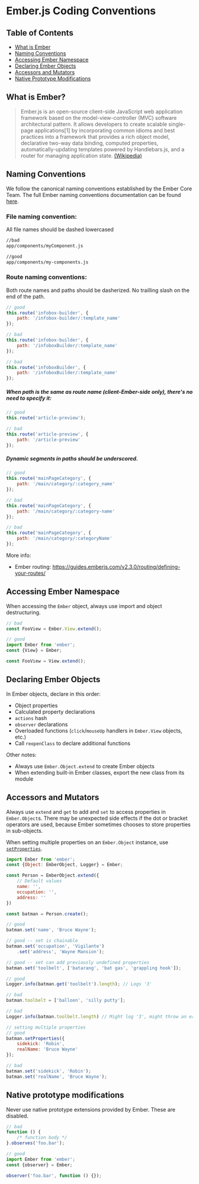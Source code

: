 # Ember.js Coding Conventions

## Table of Contents
* [What is Ember](#what-is-ember)
* [Naming Conventions](#naming-conventions)
* [Accessing Ember Namespace](#accessing-ember-namespace)
* [Declaring Ember Objects](#declaring-ember-objects)
* [Accessors and Mutators](#accessors-and-mutators)
* [Native Prototype Modifications](#native-prototype-modifications)

## What is Ember?
> Ember.js is an open-source client-side JavaScript web application framework based on the model-view-controller (MVC) software architectural pattern. It allows developers to create scalable single-page applications[1] by incorporating common idioms and best practices into a framework that provides a rich object model, declarative two-way data binding, computed properties, automatically-updating templates powered by Handlebars.js, and a router for managing application state. [(Wikipedia)](https://docs.google.com/a/wikia-inc.com/document/d/1c2o5ewMOkHFwrNrQy60bo20a0zO3E-tqNWQ6fiU2NC8/edit#)

## Naming Conventions
We follow the canonical naming conventions established by the Ember Core Team. The full Ember naming conventions documentation can be found [here](http://emberjs.com/guides/concepts/naming-conventions/).

### File naming convention:
All file names should be dashed lowercased

```bash
//bad
app/components/myComponent.js

//good
app/components/my-components.js
```

### Route naming conventions:
Both route names and paths should be dasherized.
No trailling slash on the end of the path.

```javascript
// good
this.route('infobox-builder', {
	path: '/infobox-builder/:template_name'
});

// bad
this.route('infobox-builder', {
	path: '/infoboxBuilder/:template_name'
});

// bad
this.route('infoboxBuilder', {
	path: '/infoboxBuilder/:template_name'
});
```
##### When path is the same as route name (client-Ember-side only), there's no need to specify it:
```javascript
// good
this.route('article-preview');

// bad
this.route('article-preview', {
	path: '/article-preview'
});
```
##### Dynamic segments in paths should be underscored.
```javascript
// good
this.route('mainPageCategory', {
	path: '/main/category/:category_name'
});

// bad
this.route('mainPageCategory', {
	path: '/main/category/:category-name'
});

// bad
this.route('mainPageCategory', {
	path: '/main/category/:categoryName'
});
```

More info:
* Ember routing: https://guides.emberjs.com/v2.3.0/routing/defining-your-routes/

## Accessing Ember Namespace
When accessing the `Ember` object, always use import and object destructuring.

```javascript
// bad
const FooView = Ember.View.extend();

// good
import Ember from 'ember';
const {View} = Ember;

const FooView = View.extend();
```

## Declaring Ember Objects
In Ember objects, declare in this order:
* Object properties
* Calculated property declarations
* `actions` hash
* `observer` declarations
* Overloaded functions (`click`/`mouseUp` handlers in `Ember.View` objects, etc.)
* Call `reopenClass` to declare additional functions

Other notes:
* Always use `Ember.Object.extend` to create Ember objects
* When extending built-in Ember classes, export the new class from its module

## Accessors and Mutators
Always use `extend` and `get` to add and `set` to access properties in `Ember.Object`s. There may be unexpected side effects if the dot or bracket operators are used, because Ember sometimes chooses to store properties in sub-objects.

When setting multiple properties on an `Ember.Object` instance, use [`setProperties`](http://emberjs.com/api/classes/Ember.Object.html#method_setProperties).

```javascript
import Ember from 'ember';
const {Object: EmberObject, Logger} = Ember;

const Person = EmberObject.extend({
	// Default values
	name: '',
	occupation: '',
	address: ''
})

const batman = Person.create();

// good
batman.set('name', 'Bruce Wayne');

// good -- set is chainable
batman.set('occupation', 'Vigilante')
	.set('address', 'Wayne Mansion');

// good -- set can add previously undefined properties
batman.set('toolbelt', ['batarang', 'bat gas', 'grappling hook']);

// good
Logger.info(batman.get('toolbelt').length); // Logs '3'

// bad
batman.toolbelt = ['balloon', 'silly putty'];

// bad
Logger.info(batman.toolbelt.length) // Might log '3', might throw an error

// setting multiple properties
// good
batman.setProperties({
	sidekick: 'Robin',
	realName: 'Bruce Wayne'
});

// bad
batman.set('sidekick', 'Robin');
batman.set('realName', 'Bruce Wayne');
```

## Native prototype modifications
Never use native prototype extensions provided by Ember. These are disabled. 

```javascript
// bad
function () {
	/* function body */
}.observes('foo.bar');

// good
import Ember from 'ember';
const {observer} = Ember;

observer('foo.bar', function () {});
```
